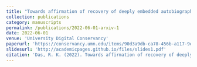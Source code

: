 ```yaml
---
title: "Towards affirmation of recovery of deeply embedded autobiographical memory and identification of an EEG biomarker using wearable sensors"
collection: publications
category: manuscripts
permalink: /publications/2022-06-01-arxiv-1
date: 2022-06-01
venue: 'University Digital Conservancy'
paperurl: 'https://conservancy.umn.edu/items/90d3a9db-ca78-456b-a117-9e9810349d94'
slidesurl: 'http://academicpages.github.io/files/slides1.pdf'
citation: 'Das, R. K. (2022). Towards affirmation of recovery of deeply embedded autobiographical memory and identification of an EEG biomarker using wearable sensors (Master&apos;s thesis, University of Minnesota).'
---
```


<!-- <a href='https://conservancy.umn.edu/items/90d3a9db-ca78-456b-a117-9e9810349d94'>Download paper here</a> -->

<!-- Recommended citation: Das, R. K. (2022). Towards affirmation of recovery of deeply embedded autobiographical memory and identification of an EEG biomarker using wearable sensors (Master's thesis, University of Minnesota). -->